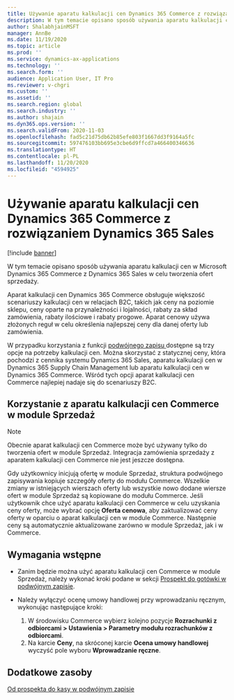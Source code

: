 ```yaml
---
title: Używanie aparatu kalkulacji cen Dynamics 365 Commerce z rozwiązaniem Dynamics 365 Sales
description: W tym temacie opisano sposób używania aparatu kalkulacji cen w Microsoft Dynamics 365 Commerce z Dynamics 365 Sales w celu tworzenia ofert sprzedaży.
author: ShalabhjainMSFT
manager: AnnBe
ms.date: 11/19/2020
ms.topic: article
ms.prod: ''
ms.service: dynamics-ax-applications
ms.technology: ''
ms.search.form: ''
audience: Application User, IT Pro
ms.reviewer: v-chgri
ms.custom: ''
ms.assetid: ''
ms.search.region: global
ms.search.industry: ''
ms.author: shajain
ms.dyn365.ops.version: ''
ms.search.validFrom: 2020-11-03
ms.openlocfilehash: fad5c21d75db62b85efe803f1667dd3f9164a5fc
ms.sourcegitcommit: 597476103bb695e3cbe6d9ffcd7a466400346636
ms.translationtype: HT
ms.contentlocale: pl-PL
ms.lasthandoff: 11/20/2020
ms.locfileid: "4594925"
---
```

# <a name="use-the-dynamics-365-commerce-pricing-engine-with-dynamics-365-sales"></a>Używanie aparatu kalkulacji cen Dynamics 365 Commerce z rozwiązaniem Dynamics 365 Sales

[!include [banner](../../includes/banner.md)]

W tym temacie opisano sposób używania aparatu kalkulacji cen w Microsoft Dynamics 365 Commerce z Dynamics 365 Sales w celu tworzenia ofert sprzedaży.

Aparat kalkulacji cen Dynamics 365 Commerce obsługuje większość scenariuszy kalkulacji cen w relacjach B2C, takich jak ceny na poziomie sklepu, ceny oparte na przynależności i lojalności, rabaty za skład zamówienia, rabaty ilościowe i rabaty progowe. Aparat cenowy używa złożonych reguł w celu określenia najlepszej ceny dla danej oferty lub zamówienia.

W przypadku korzystania z funkcji [podwójnego zapisu ](https://docs.microsoft.com/dynamics365/fin-ops-core/dev-itpro/data-entities/dual-write/dual-write-overview) dostępne są trzy opcje na potrzeby kalkulacji cen. Można skorzystać z statycznej ceny, która pochodzi z cennika systemu Dynamics 365 Sales, aparatu kalkulacji cen w Dynamics 365 Supply Chain Management lub aparatu kalkulacji cen w Dynamics 365 Commerce. Wśród tych opcji aparat kalkulacji cen Commerce najlepiej nadaje się do scenariuszy B2C.

## <a name="use-the-commerce-pricing-engine-in-sales"></a>Korzystanie z aparatu kalkulacji cen Commerce w module Sprzedaż

> [!NOTE]
> Obecnie aparat kalkulacji cen Commerce może być używany tylko do tworzenia ofert w module Sprzedaż. Integracja zamówienia sprzedaży z aparatem kalkulacji cen Commerce nie jest jeszcze dostępna.

Gdy użytkownicy inicjują ofertę w module Sprzedaż, struktura podwójnego zapisywania kopiuje szczegóły oferty do modułu Commerce. Wszelkie zmiany w istniejących wierszach oferty lub wszystkie nowo dodane wiersze ofert w module Sprzedaż są kopiowane do modułu Commerce. Jeśli użytkownik chce użyć aparatu kalkulacji cen Commerce w celu uzyskania ceny oferty, może wybrać opcję **Oferta cenowa**, aby zaktualizować ceny oferty w oparciu o aparat kalkulacji cen w module Commerce. Następnie ceny są automatycznie aktualizowane zarówno w module Sprzedaż, jak i w Commerce.

## <a name="prerequisites"></a>Wymagania wstępne

- Zanim będzie można użyć aparatu kalkulacji cen Commerce w module Sprzedaż, należy wykonać kroki podane w sekcji [Prospekt do gotówki w podwójnym zapisie](https://docs.microsoft.com/dynamics365/fin-ops-core/dev-itpro/data-entities/dual-write/dual-write-prospect-to-cash/).
- Należy wyłączyć ocenę umowy handlowej przy wprowadzaniu ręcznym, wykonując następujące kroki:

    1. W środowisku Commerce wybierz kolejno pozycje **Rozrachunki z odbiorcami \> Ustawienia \> Parametry modułu rozrachunków z odbiorcami**.
    1. Na karcie **Ceny**, na skróconej karcie **Ocena umowy handlowej** wyczyść pole wyboru **Wprowadzanie ręczne**.

## <a name="additional-resources"></a>Dodatkowe zasoby

[Od prospekta do kasy w podwójnym zapisie](https://docs.microsoft.com/dynamics365/fin-ops-core/dev-itpro/data-entities/dual-write/dual-write-prospect-to-cash/)
